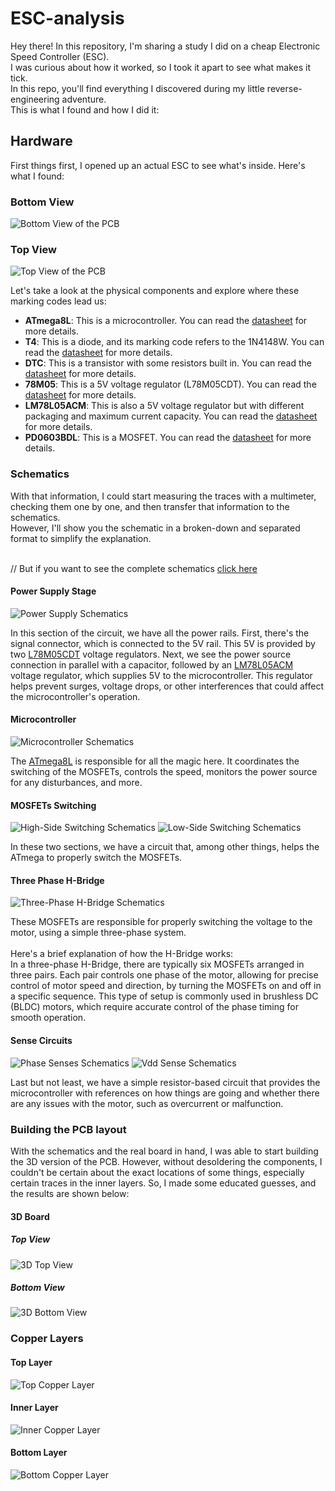 # ESC-analysis
Hey there! In this repository, I'm sharing a study I did on a cheap Electronic Speed Controller (ESC).</br>
I was curious about how it worked, so I took it apart to see what makes it tick.</br>
In this repo, you'll find everything I discovered during my little reverse-engineering adventure.</br>
This is what I found and how I did it:

<h2>Hardware</h2>

First things first, I opened up an actual ESC to see what's inside. Here's what I found:

<h3>Bottom View</h3>

![Bottom View of the PCB](/Images/BottomView.jpeg)

<h3>Top View</h3>

![Top View of the PCB](/Images/TopView.jpeg)

Let's take a look at the physical components and explore where these marking codes lead us:

- **ATmega8L**: This is a microcontroller. You can read the [datasheet](Datasheets/MICROCONTROLLER_ATmega8L.pdf) for more details.
- **T4**: This is a diode, and its marking code refers to the 1N4148W. You can read the [datasheet](Datasheets/DIODE_1N4148W.pdf) for more details.
- **DTC**: This is a transistor with some resistors built in. You can read the [datasheet](Datasheets/TRANSISTOR_DTC143Z.pdf) for more details.
- **78M05**: This is a 5V voltage regulator (L78M05CDT). You can read the [datasheet](Datasheets/REGULATOR_L78M05CDT.pdf) for more details.
- **LM78L05ACM**: This is also a 5V voltage regulator but with different packaging and maximum current capacity. You can read the [datasheet](Datasheets/REGULATOR_LM78L05ACM.pdf) for more details.
- **PD0603BDL**: This is a MOSFET. You can read the [datasheet](Datasheets/MOSFET_PD0603BDL.pdf) for more details.

<h3>Schematics</h3>
With that information, I could start measuring the traces with a multimeter, checking them one by one, and then transfer that information to the schematics.</br>
However, I'll show you the schematic in a broken-down and separated format to simplify the explanation. 


</br>// But if you want to see the complete schematics [click here](ESC_Analysis_Schematic.PDF)

<h4>Power Supply Stage</h4>

![Power Supply Schematics](/Schematics/PowerSupply.png)

In this section of the circuit, we have all the power rails. First, there's the signal connector, which is connected to the 5V rail. This 5V is provided by two [L78M05CDT](Datasheets/REGULATOR_L78M05CDT.pdf) voltage regulators. 
Next, we see the power source connection in parallel with a capacitor, followed by an [LM78L05ACM](Datasheets/REGULATOR_LM78L05ACM.pdf) voltage regulator, which supplies 5V to the microcontroller. 
This regulator helps prevent surges, voltage drops, or other interferences that could affect the microcontroller's operation.


<h4>Microcontroller</h4>

![Microcontroller Schematics](/Schematics/Microcontroller.png)

The [ATmega8L](Datasheets/MICROCONTROLLER_ATmega8L.pdf) is responsible for all the magic here. It coordinates the switching of the MOSFETs, controls the speed, monitors the power source for any disturbances, and more.

<h4>MOSFETs Switching</h4>

![High-Side Switching Schematics](/Schematics/HS_Switching.png)
![Low-Side Switching Schematics](/Schematics/LS_Switching.png)

In these two sections, we have a circuit that, among other things, helps the ATmega to properly switch the MOSFETs.

<h4>Three Phase H-Bridge</h4>

![Three-Phase H-Bridge Schematics](/Schematics/ThreePhaseBridge.png)

These MOSFETs are responsible for properly switching the voltage to the motor, using a simple three-phase system.
</br>
</br>Here's a brief explanation of how the H-Bridge works:
</br>In a three-phase H-Bridge, there are typically six MOSFETs arranged in three pairs. Each pair controls one phase of the motor, allowing for precise control of motor speed and direction, by turning the MOSFETs on and off in a specific sequence. 
This type of setup is commonly used in brushless DC (BLDC) motors, which require accurate control of the phase timing for smooth operation.

<h4>Sense Circuits</h4>

![Phase Senses Schematics](/Schematics/PhaseSense.png)
![Vdd Sense Schematics](/Schematics/VddSense.png)

Last but not least, we have a simple resistor-based circuit that provides the microcontroller with references on how things are going and whether there are any issues with the motor, such as overcurrent or malfunction.

<h3>Building the PCB layout</h3>

With the schematics and the real board in hand, I was able to start building the 3D version of the PCB. However, without desoldering the components, I couldn't be certain about the exact locations of some things, especially certain traces in the inner layers. So, I made some educated guesses, and the results are shown below:

#### 3D Board

##### Top View

![3D Top View](/Images/3D_Top_View.png)

##### Bottom View

![3D Bottom View](/Images/3d_Bottom_View.png)

### Copper Layers

#### Top Layer

![Top Copper Layer](/Images/Top_Copper.png)

#### Inner Layer

![Inner Copper Layer](/Images/Inner_Copper.png)

#### Bottom Layer

![Bottom Copper Layer](/Images/Bottom_Copper.png)

